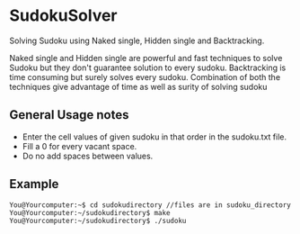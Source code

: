 SudokuSolver
============

Solving Sudoku using Naked single, Hidden single and Backtracking.

Naked single and Hidden single are powerful and fast techniques to solve Sudoku but they don't guarantee solution to every sudoku. Backtracking is time consuming but surely solves every sudoku. 
Combination of both the techniques give advantage of time as well as surity of solving sudoku

General Usage notes
--------------------

- Enter the cell values of given sudoku in that order in the sudoku.txt file.
- Fill a 0 for every vacant space.
- Do no add spaces between values.



Example
-------------------
```
You@Yourcomputer:~$ cd sudokudirectory //files are in sudoku_directory
You@Yourcomputer:~/sudokudirectory$ make
You@Yourcomputer:~/sudokudirectory$ ./sudoku
```
